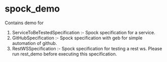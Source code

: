 # spock_demo
Contains demo for 
1. ServiceToBeTestedSpecification :- Spock specification for a service.
2. GitHubSpecification :- Spock specification with geb for simple automation of github.
3. RestWSSpecification :- Spock specification for testing a rest ws. Please run rest_demo before executing this specification.
